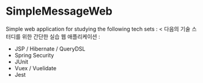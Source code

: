 # SimpleMessageWeb
Simple web application for studying the following tech sets :
<
다음의 기술 스터디를 위한 간단한 실습 웹 애플리케이션 :
<br>
  * JSP / Hibernate / QueryDSL
  * Spring Security
  * JUnit
  * Vuex / Vuelidate
  * Jest
